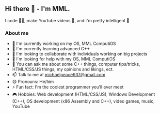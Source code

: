 ## Hi there 👋 - I'm MML.

I code 🧑‍💻, make YouTube videos 🎥, and I'm pretty intelligent 🧠

### About me
- 🔭 I'm currently working on my OS, MML ComputiOS
- 🌱 I'm currently learning advanced C++
- 👯 I'm looking to collaborate with individuals working on big projects
- 🤔 I'm looking for help with my OS, MML ComputiOS
- 💬 You can ask me about some C++ things, computer tips/tricks, HTML/CSS/JS things, my opinions and likings, ect.
- 📫 Talk to me at michaelpeace937@gmail.com
- 😄 Pronouns: He/him
- ⚡ Fun fact: I'm the coolest programmer you'll ever meet
- 🎮 Hobbies: Web development (HTML/CSS/JS), Windows Development (C++), OS development (x86 Assembly and C++), video games, music, YouTube
